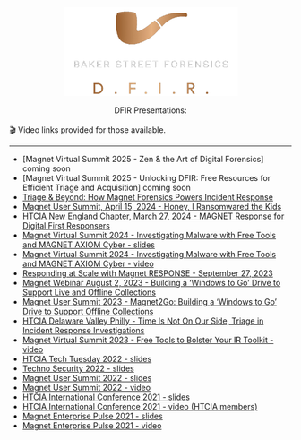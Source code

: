 <div align="center">
 <img style="padding:0;vertical-align:bottom;" height="158" width="311" src="/_images/BSF.png"/>
<br/>
<br/>
DFIR Presentations:
</div>

<br/>
🎬 Video links provided for those available.
<br/>

---

- [Magnet Virtual Summit 2025 - Zen & the Art of Digital Forensics] coming soon
- [Magnet Virtual Summit 2025 - Unlocking DFIR: Free Resources for Efficient Triage and Acquisition] coming soon
- [Triage & Beyond: How Magnet Forensics Powers Incident Response](/pdfs/Triage_and_Beyond.pdf)
- [Magnet User Summit, April 15, 2024 - Honey, I Ransomwared the Kids](/pdfs/MUS2024_HoneyRansom.pdf)
- [HTCIA New England Chapter, March 27, 2024 - MAGNET Response for Digital First Responsers](/pdfs/HTCIA_NE.pdf)
- [Magnet Virtual Summit 2024 - Investigating Malware with Free Tools and MAGNET AXIOM Cyber - slides](/pdfs/MVS2024_InvestigatingMalware.pdf)
- [Magnet Virtual Summit 2024 - Investigating Malware with Free Tools and MAGNET AXIOM Cyber - video](https://www.magnetforensics.com/resources/investigating-malware-with-free-tools-and-magnet-axiom-cyber/)
- [Responding at Scale with Magnet RESPONSE - September 27, 2023](/pdfs/RespondingAtScaleWithMagnetRESPONSE.pdf)
- [Magnet Webinar August 2, 2023 - Building a ‘Windows to Go’ Drive to Support Live and Offline Collections](/pdfs/Magnet2Go.pdf)
- [Magnet User Summit 2023 - Magnet2Go: Building a ‘Windows to Go’ Drive to Support Offline Collections](/pdfs/MUS2023_Magnet2Go.pdf)
- [HTCIA Delaware Valley Philly - Time Is Not On Our Side, Triage in Incident Response Investigations](/pdfs/HTCIA-Triage.pdf)
- [Magnet Virtual Summit 2023 - Free Tools to Bolster Your IR Toolkit - video](https://www.magnetforensics.com/resources/free-triage-tools-to-bolster-your-ir-toolkit/)
- [HTCIA Tech Tuesday 2022 - slides](/pdfs/HTCIA_TechTuesday.pdf)
- [Techno Security 2022 - slides](/pdfs/Techno_2022_FreeTools4DFIR.pdf)
- [Magnet User Summit 2022 - slides](/pdfs/MUS2022_FreeTools.pdf)
- [Magnet User Summit 2022 - video](https://youtu.be/aVDYQvCcoFU)
- [HTCIA International Conference 2021 - slides](/pdfs/HTCIA_Powershell.pdf)
- [HTCIA International Conference 2021 - video (HTCIA members)](https://train.htcia.org/products/powershell-tools-for-ir-forensics-collection)
- [Magnet Enterprise Pulse 2021 - slides](/pdfs/PowerShellToolsForIR.pdf)
- [Magnet Enterprise Pulse 2021 - video](https://youtu.be/HpYxciMqEzM)
